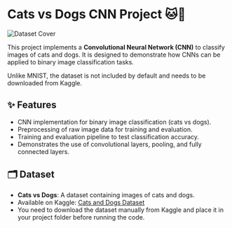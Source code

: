 # Cats vs Dogs CNN Project 🐱🐶

![Dataset Cover]("https://github.com/BehradFM/DeepLearning/tree/main/Convolutional%20Neural%20Network/CatsvsDogs/Image/dataset-cover.jpeg")

This project implements a **Convolutional Neural Network (CNN)** to classify images of cats and dogs. It is designed to demonstrate how CNNs can be applied to binary image classification tasks.  

Unlike MNIST, the dataset is not included by default and needs to be downloaded from Kaggle.

## ✨ Features

- CNN implementation for binary image classification (cats vs dogs).  
- Preprocessing of raw image data for training and evaluation.  
- Training and evaluation pipeline to test classification accuracy.  
- Demonstrates the use of convolutional layers, pooling, and fully connected layers.  

## 🗂 Dataset

- **Cats vs Dogs**: A dataset containing images of cats and dogs.  
- Available on Kaggle: [Cats and Dogs Dataset](https://www.kaggle.com/datasets/d4rklucif3r/cat-and-dogs)  
- You need to download the dataset manually from Kaggle and place it in your project folder before running the code.

